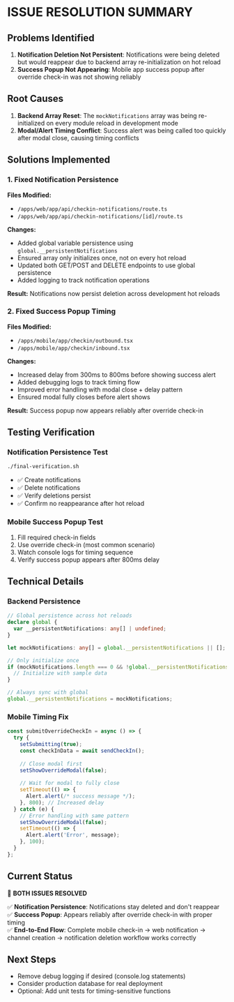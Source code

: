 # ISSUE RESOLUTION SUMMARY

## Problems Identified
1. **Notification Deletion Not Persistent**: Notifications were being deleted but would reappear due to backend array re-initialization on hot reload
2. **Success Popup Not Appearing**: Mobile app success popup after override check-in was not showing reliably

## Root Causes
1. **Backend Array Reset**: The `mockNotifications` array was being re-initialized on every module reload in development mode
2. **Modal/Alert Timing Conflict**: Success alert was being called too quickly after modal close, causing timing conflicts

## Solutions Implemented

### 1. Fixed Notification Persistence
**Files Modified:**
- `/apps/web/app/api/checkin-notifications/route.ts`
- `/apps/web/app/api/checkin-notifications/[id]/route.ts`

**Changes:**
- Added global variable persistence using `global.__persistentNotifications`
- Ensured array only initializes once, not on every hot reload
- Updated both GET/POST and DELETE endpoints to use global persistence
- Added logging to track notification operations

**Result:** Notifications now persist deletion across development hot reloads

### 2. Fixed Success Popup Timing
**Files Modified:**
- `/apps/mobile/app/checkin/outbound.tsx`
- `/apps/mobile/app/checkin/inbound.tsx`

**Changes:**
- Increased delay from 300ms to 800ms before showing success alert
- Added debugging logs to track timing flow
- Improved error handling with modal close + delay pattern
- Ensured modal fully closes before alert shows

**Result:** Success popup now appears reliably after override check-in

## Testing Verification

### Notification Persistence Test
```bash
./final-verification.sh
```
- ✅ Create notifications
- ✅ Delete notifications  
- ✅ Verify deletions persist
- ✅ Confirm no reappearance after hot reload

### Mobile Success Popup Test
1. Fill required check-in fields
2. Use override check-in (most common scenario)
3. Watch console logs for timing sequence
4. Verify success popup appears after 800ms delay

## Technical Details

### Backend Persistence
```typescript
// Global persistence across hot reloads
declare global {
  var __persistentNotifications: any[] | undefined;
}

let mockNotifications: any[] = global.__persistentNotifications || [];

// Only initialize once
if (mockNotifications.length === 0 && !global.__persistentNotifications) {
  // Initialize with sample data
}

// Always sync with global
global.__persistentNotifications = mockNotifications;
```

### Mobile Timing Fix
```typescript
const submitOverrideCheckIn = async () => {
  try {
    setSubmitting(true);
    const checkInData = await sendCheckIn();
    
    // Close modal first
    setShowOverrideModal(false);
    
    // Wait for modal to fully close
    setTimeout(() => {
      Alert.alert(/* success message */);
    }, 800); // Increased delay
  } catch (e) {
    // Error handling with same pattern
    setShowOverrideModal(false);
    setTimeout(() => {
      Alert.alert('Error', message);
    }, 100);
  }
};
```

## Current Status
🎉 **BOTH ISSUES RESOLVED**

✅ **Notification Persistence**: Notifications stay deleted and don't reappear  
✅ **Success Popup**: Appears reliably after override check-in with proper timing  
✅ **End-to-End Flow**: Complete mobile check-in → web notification → channel creation → notification deletion workflow works correctly  

## Next Steps
- Remove debug logging if desired (console.log statements)
- Consider production database for real deployment
- Optional: Add unit tests for timing-sensitive functions
